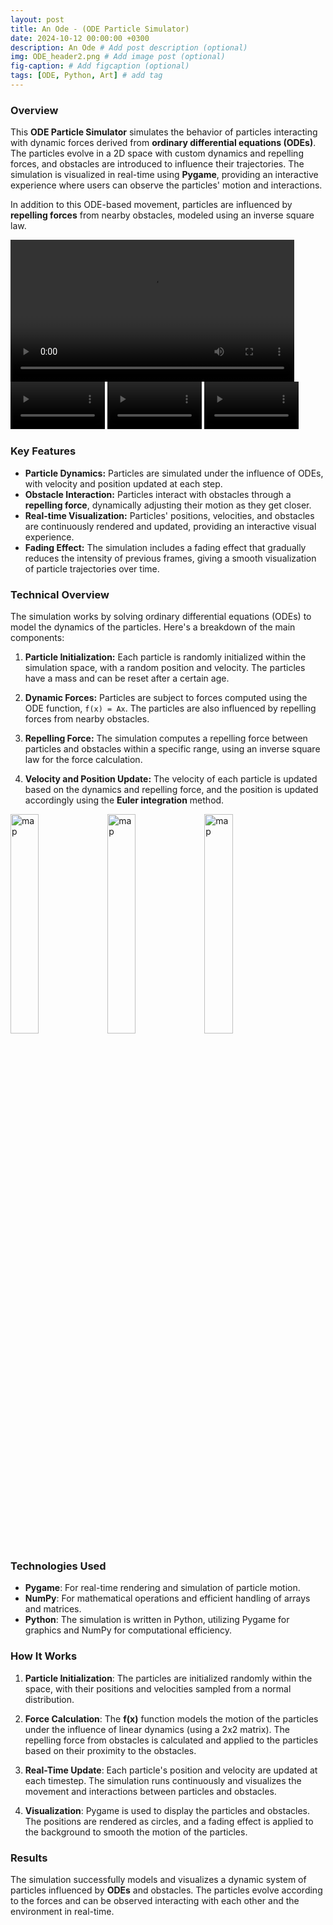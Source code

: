 ```yaml
---
layout: post
title: An Ode - (ODE Particle Simulator)
date: 2024-10-12 00:00:00 +0300
description: An Ode # Add post description (optional)
img: ODE_header2.png # Add image post (optional)
fig-caption: # Add figcaption (optional)
tags: [ODE, Python, Art] # add tag
---
```

<!-- Include MathJax -->
<script type="text/javascript" async
  src="https://cdnjs.cloudflare.com/ajax/libs/mathjax/2.7.7/MathJax.js?config=TeX-MML-AM_CHTML">
</script>

### Overview

This **ODE Particle Simulator** simulates the behavior of particles interacting with dynamic forces derived from **ordinary differential equations (ODEs)**. The particles evolve in a 2D space with custom dynamics and repelling forces, and obstacles are introduced to influence their trajectories. The simulation is visualized in real-time using **Pygame**, providing an interactive experience where users can observe the particles' motion and interactions.

In addition to this ODE-based movement, particles are influenced by **repelling forces** from nearby obstacles, modeled using an inverse square law.

<video width="90%" controls>
  <source src="{{site.baseurl}}/assets/img/ODE_eg1.webm" type="video/webm">
  Your browser does not support the video tag.
</video>

<video width="30%" controls>
  <source src="{{site.baseurl}}/assets/img/ODE_eg6.webm" type="video/webm">
  Your browser does not support the video tag.
</video>


<video width="30%" controls>
  <source src="{{site.baseurl}}/assets/img/ODE_eg4.webm" type="video/webm">
  Your browser does not support the video tag.
</video>

<video width="30%" controls>
  <source src="{{site.baseurl}}/assets/img/ODE_eg5.webm" type="video/webm">
  Your browser does not support the video tag.
</video>


### Key Features

- **Particle Dynamics:** Particles are simulated under the influence of ODEs, with velocity and position updated at each step.
- **Obstacle Interaction:** Particles interact with obstacles through a **repelling force**, dynamically adjusting their motion as they get closer.
- **Real-time Visualization:** Particles' positions, velocities, and obstacles are continuously rendered and updated, providing an interactive visual experience.
- **Fading Effect:** The simulation includes a fading effect that gradually reduces the intensity of previous frames, giving a smooth visualization of particle trajectories over time.

### Technical Overview

The simulation works by solving ordinary differential equations (ODEs) to model the dynamics of the particles. Here's a breakdown of the main components:

1. **Particle Initialization:**
   Each particle is randomly initialized within the simulation space, with a random position and velocity. The particles have a mass and can be reset after a certain age.

2. **Dynamic Forces:**
   Particles are subject to forces computed using the ODE function, `f(x) = Ax`. The particles are also influenced by repelling forces from nearby obstacles.

3. **Repelling Force:**
   The simulation computes a repelling force between particles and obstacles within a specific range, using an inverse square law for the force calculation.

4. **Velocity and Position Update:**
   The velocity of each particle is updated based on the dynamics and repelling force, and the position is updated accordingly using the **Euler integration** method.

<img src="{{site.baseurl}}/assets/img/ODE_pic1.png" alt="map" style="width:30%;" />
<img src="{{site.baseurl}}/assets/img/ODE_header.png" alt="map" style="width:30%;" />
<img src="{{site.baseurl}}/assets/img/ODE_pic3.png" alt="map" style="width:30%;" />


### Technologies Used

- **Pygame**: For real-time rendering and simulation of particle motion.
- **NumPy**: For mathematical operations and efficient handling of arrays and matrices.
- **Python**: The simulation is written in Python, utilizing Pygame for graphics and NumPy for computational efficiency.

### How It Works

1. **Particle Initialization**: 
   The particles are initialized randomly within the space, with their positions and velocities sampled from a normal distribution.

2. **Force Calculation**: 
   The **f(x)** function models the motion of the particles under the influence of linear dynamics (using a 2x2 matrix). The repelling force from obstacles is calculated and applied to the particles based on their proximity to the obstacles.

3. **Real-Time Update**: 
   Each particle's position and velocity are updated at each timestep. The simulation runs continuously and visualizes the movement and interactions between particles and obstacles.

4. **Visualization**: 
   Pygame is used to display the particles and obstacles. The positions are rendered as circles, and a fading effect is applied to the background to smooth the motion of the particles.

### Results

The simulation successfully models and visualizes a dynamic system of particles influenced by **ODEs** and obstacles. The particles evolve according to the forces and can be observed interacting with each other and the environment in real-time.


